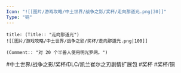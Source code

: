 ```yaml
---
Icon: "![[图片/游戏攻略/中土世界/战争之影/奖杯/走向那道光.png|30]]"
Type: "铜"
---
```

```ad-common-bronze-trophy
title: (Title:: "走向那道光")
![[图片/游戏攻略/中土世界/战争之影/奖杯/走向那道光.png|100]]

(Comment:: "对 20 个半兽人使用明光罗网。")
```

#中土世界/战争之影/奖杯/DLC/凯兰崔尔之刃剧情扩展包 #奖杯 #奖杯/铜
